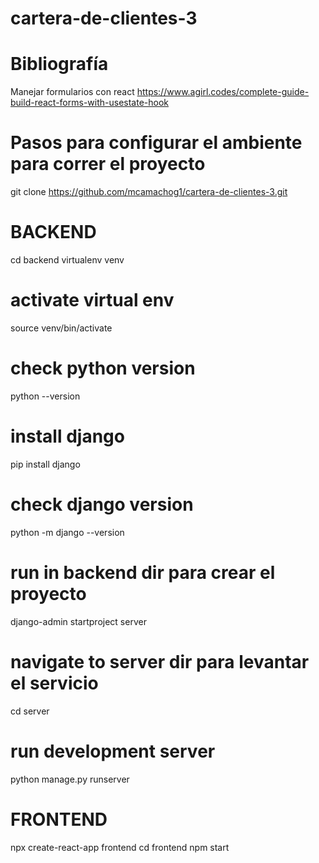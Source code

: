 # cartera-de-clientes-3

# Bibliografía

Manejar formularios con react
https://www.agirl.codes/complete-guide-build-react-forms-with-usestate-hook

# Pasos para configurar el ambiente para correr el proyecto

git clone https://github.com/mcamachog1/cartera-de-clientes-3.git

# BACKEND
cd backend
virtualenv venv
# activate virtual env
source venv/bin/activate
# check python version
python --version
# install django
pip install django
# check django version
python -m django --version
# run in backend dir para crear el proyecto
django-admin startproject server
# navigate to server dir para levantar el servicio
cd server 
# run development server 
python manage.py runserver

# FRONTEND

npx create-react-app frontend
cd frontend
npm start

